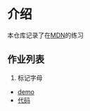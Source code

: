 # 介绍

本仓库记录了在[MDN](https://developer.mozilla.org/zh-CN/docs/Learn/HTML)的练习

## 作业列表
1. 标记字母
  - [demo]()
  - [代码](/test1)